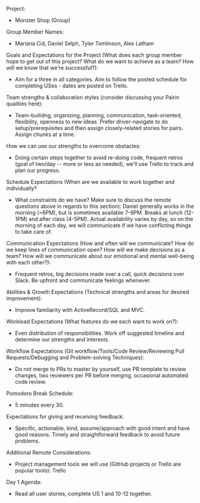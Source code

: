 Project:
  - Monster Shop (Group)

Group Member Names:
  - Mariana Cid, Daniel Selph, Tyler Tomlinson, Alex Latham

Goals and Expectations for the Project (What does each group member hope to get out of this project? What do we want to achieve as a team? How will we know that we're successful?):
  - Aim for a three in all categories. Aim to follow the posted schedule for completing USes - dates are posted on Trello.

Team strengths & collaboration styles (consider discussing your Pairin qualities here):
  - Team-builidng, organizing, planning, communication, task-oriented, flexibility, openness to new ideas. Prefer driver-navigate to do setup/prerequisites and then assign closely-related stories for pairs. Assign chunks at a time.

How we can use our strengths to overcome obstacles:
  - Doing certain steps together to avoid re-doing code, frequent retros (goal of two/day -- more or less as needed), we'll use Trello to track and plan our progress.

Schedule Expectations (When are we available to work together and individually?
  - What constraints do we have? Make sure to discuss the remote questions above in regards to this section): Daniel generally works in the morning (~6PM), but is sometimes available 7-9PM. Breaks at lunch (12-1PM) and after class (4-5PM). Actual availability varies by day, so on the morning of each day, we will communicate if we have conflicting things to take care of.

Communication Expectations (How and often will we communicate? How do we keep lines of communication open? How will we make decisions as a team? How will we communicate about our emotional and mental well-being with each other?):
  - Frequent retros, big decisions made over a call, quick decisions over Slack. Be upfront and communicate feelings whenever.

Abilities & Growth Expectations (Technical strengths and areas for desired improvement):
  - Improve familiarity with ActiveRecord/SQL and MVC.

Workload Expectations (What features do we each want to work on?):
  - Even distribution of responsibilities. Work off suggested timeline and determine our strengths and interests.

Workflow Expectations (Git workflow/Tools/Code Review/Reviewing Pull Requests/Debugging and Problem-solving Techniques):
  - Do not merge to PRs to master by yourself, use PR template to review changes, two reviewers per PR before merging, occasional automated code review.

Pomodoro Break Schedule:
  - 5 minutes every 30.

Expectations for giving and receiving feedback:
  - Specific, actionable, kind, assume/approach with good intent and have good reasons. Timely and straightforward feedback to avoid future problems.

Additional Remote Considerations:
  - Project management tools we will use (GitHub projects or Trello are popular tools): Trello

Day 1 Agenda:
  - Read all user stories, complete US 1 and 10-12 together.